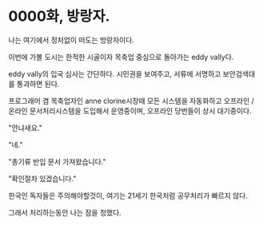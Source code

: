 # 0000화, 방랑자.

나는 여기에서 정처없이 떠도는 방랑자이다.

이번에 가볼 도시는 한적한 시골이자 목축업 중심으로 돌아가는 eddy vally다.

eddy vally의 입국 심사는 간단하다. 시민권을 보여주고, 서류에 서명하고 보안검색대를 통과하면 된다.

프로그래머 겸 목축업자인 anne clorine시장때 모든 시스템을 자동화하고 오프라인 / 온라인 문서처리시스템을 도입해서 운영중이며, 오프라인 당번들이 상시 대기중이다.

"안냐새요."

"네."

"총기류 반입 문서 가져왔습니다."

"확인절차 있겠습니다."


한국인 독자들은 주의해야할것이, 여기는 21세기 한국처럼 공무처리가 빠르지 않다.



그래서 처리하는동안 나는 잠을 청했다.